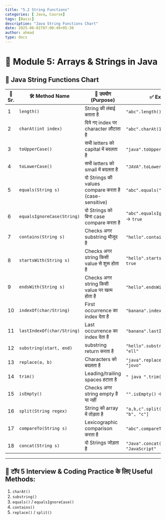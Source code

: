 ```yaml
---
title: "5.2 String Functions"
categories: [ Java, Course]
tags: [Basic]
description: "Java String Functions Chart"
date: 2025-06-01T07:00:49+05:30
author: ahmad
type: docs
---
```


# 📘 **Module 5: Arrays & Strings in Java**

## 📘 **Java String Functions Chart**

| 🔢 Sr. | 🛠 Method Name             | 🔎 उपयोग (Purpose)                                    | ✅ Example                                  |
| ------ | -------------------------- | ----------------------------------------------------- | ------------------------------------------ |
| 1      | `length()`                 | String की लंबाई बताता है                              | `"abc".length()` → `3`                     |
| 2      | `charAt(int index)`        | दिये गए index पर character लौटाता है                  | `"abc".charAt(1)` → `'b'`                  |
| 3      | `toUpperCase()`            | सभी letters को capital में बदलता है                   | `"java".toUpperCase()` → `"JAVA"`          |
| 4      | `toLowerCase()`            | सभी letters को small में बदलता है                     | `"JAVA".toLowerCase()` → `"java"`          |
| 5      | `equals(String s)`         | दो Strings की values compare करता है (case-sensitive) | `"abc".equals("abc")` → `true`             |
| 6      | `equalsIgnoreCase(String)` | दो Strings को बिना case compare करता है               | `"abc".equalsIgnoreCase("ABC")` → `true`   |
| 7      | `contains(String s)`       | Checks अगर substring मौजूद है                         | `"hello".contains("ll")` → `true`          |
| 8      | `startsWith(String s)`     | Checks अगर string किसी value से शुरू होता है          | `"hello".startsWith("he")` → `true`        |
| 9      | `endsWith(String s)`       | Checks अगर string किसी value पर खत्म होता है          | `"hello".endsWith("lo")` → `true`          |
| 10     | `indexOf(char/String)`     | First occurrence का index देता है                     | `"banana".indexOf('n')` → `2`              |
| 11     | `lastIndexOf(char/String)` | Last occurrence का index देता है                      | `"banana".lastIndexOf('n')` → `4`          |
| 12     | `substring(start, end)`    | substring return करता है                              | `"hello".substring(1, 4)` → `"ell"`        |
| 13     | `replace(a, b)`            | Characters को बदलता है                                | `"java".replace('a', 'o')` → `"jovo"`      |
| 14     | `trim()`                   | Leading/trailing spaces हटाता है                      | `" java ".trim()` → `"java"`               |
| 15     | `isEmpty()`                | Checks अगर string empty है या नहीं                    | `"".isEmpty()` → `true`                    |
| 16     | `split(String regex)`      | String को array में तोड़ता है                         | `"a,b,c".split(",")` → `["a", "b", "c"]`   |
| 17     | `compareTo(String s)`      | Lexicographic comparison करता है                      | `"abc".compareTo("abd")` → `-1`            |
| 18     | `concat(String s)`         | दो Strings जोड़ता है                                  | `"Java".concat("Script")` → `"JavaScript"` |

---

## 🔹 टॉप 5 Interview & Coding Practice के लिए Useful Methods:

1. `charAt()`
2. `substring()`
3. `equals()` / `equalsIgnoreCase()`
4. `contains()`
5. `replace()` / `split()`
